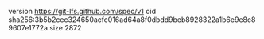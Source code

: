 version https://git-lfs.github.com/spec/v1
oid sha256:3b5b2cec324650acfc016ad64a8f0dbdd9beb8928322a1b6e9e8c89607e1772a
size 2872
